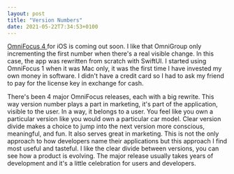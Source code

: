 ```yaml
---
layout: post
title: "Version Numbers"
date: 2021-05-22T7:34:53+0100
---
```


[OmniFocus 4 ](https://www.omnigroup.com/blog/omnifocus-4-first-look-invitation-to-help-test) for iOS is coming out soon. I like that OmniGroup only incrementing the first number when there's a real visible change. In this case, the app was rewritten from scratch with SwiftUI. I started using OmniFocus 1 when it was Mac only, it was the first time I have invested my own money in software. I didn't have a credit card so I had to ask my friend to pay for the license key in exchange for cash. 

There's been 4 major OmniFocus releases, each with a big rewrite. This way version number plays a part in marketing, it's part of the application, visible to the user. In a way, it belongs to a user. You feel like you own a particular version like you would own a particular car model. Clear version divide makes a choice to jump into the next version more conscious, meaningful, and fun. It also serves great in marketing. This is not the only approach to how developers name their applications but this approach I find most useful and tasteful. I like the clear divide between versions, you can see how a product is evolving. The major release usually takes years of development and it's a little celebration for users and developers.
